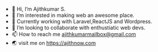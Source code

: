 - 👋 Hi, I’m Ajithkumar S.
- 👀 I’m interested in making web an awesome place.
- 🌱 Currently working with Laravel,ReactJS and Wordpress.
- 💞️ I’m looking to collaborate with enthustiatic web devs.
- 📫 How to reach me ajithkumarmailbox@gmail.com
- 🌏 visit me on https://ajithnow.com

<!---
ajithnow/ajithnow is a ✨ special ✨ repository because its `README.md` (this file) appears on your GitHub profile.
You can click the Preview link to take a look at your changes.
--->
